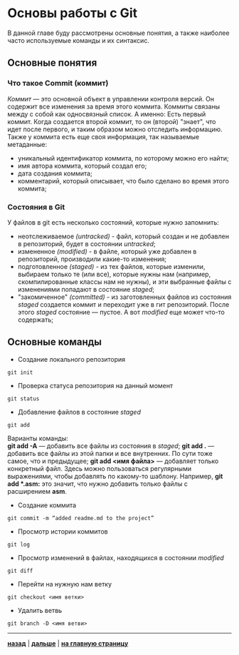 # **Основы работы с Git**

В данной главе буду рассмотрены основные понятия, а также наиболее часто используемые команды и их синтаксис.

## **Основные понятия**

### **Что такое Commit (коммит)**

*Коммит* — это основной объект в управлении контроля версий. Он содержит все изменения за время этого коммита. Коммиты связаны между с собой как односвязный список. А именно: Есть первый коммит. Когда создается второй коммит, то он (второй) "знает", что идет после первого, и таким образом можно отследить информацию. Также у коммита есть еще своя информация, так называемые метаданные:
* уникальный идентификатор коммита, по которому можно его найти;
* имя автора коммита, который создал его;
* дата создания коммита;
* комментарий, который описывает, что было сделано во время этого коммита;

### **Состояния в Git**

У файлов в git есть несколько состояний, которые нужно запомнить:
* неотслеживаемое *(untracked)* - файл, который создан и не добавлен в репозиторий, будет в состоянии *untracked*;
* измененное *(modified)* - в файле, который уже добавлен в репозиторий, производили какие-то изменения;
* подготовленное *(staged)* - из тех файлов, которые изменили, выбираем только те (или все), которые нужны нам (например, скомпилированные классы нам не нужны), и эти выбранные файлы с изменениями попадают в состояние *staged*;
* "закомиченное" *(committed)* - из заготовленных файлов из состояния *staged* создается коммит и переходит уже в гит репозиторий. После этого *staged* состояние — пустое. А вот *modified* еще может что-то содержать;

## **Основные команды**

* Создание локального репозитория

```bash=
git init
```

* Проверка статуса репозитория на данный момент

```bash=
git status
```

* Добавление файлов в состояние *staged*

```bash=
git add
```
Варианты команды:<br>
**git add -A** — добавить все файлы из состояния в *staged*;
**git add .** — добавить все файлы из этой папки и все внутренних. По сути тоже самое, что и предыдущее;
**git add <имя файла>** — добавляет только конкретный файл. Здесь можно пользоваться регулярными выражениями, чтобы добавлять по какому-то шаблону. Например, **git add \*.asm:** это значит, что нужно добавить только файлы с расширением **asm**.

* Создание коммита

```bash=
git commit -m “added readme.md to the project”
```

* Просмотр истории коммитов

```bash=
git log
```

* Просмотр изменений в файлах, находящихся в состоянии *modified*

```bash=
git diff
```

* Перейти на нужную нам ветку

```bash=
git checkout <имя ветки>
```

* Удалить ветвь

```bash=
git branch -D <имя ветви>
```

---

 [**назад**](/setup.md) | 
[**дальше**](/gitignore.md) | 
 [**на главную страницу**](/readme.md)